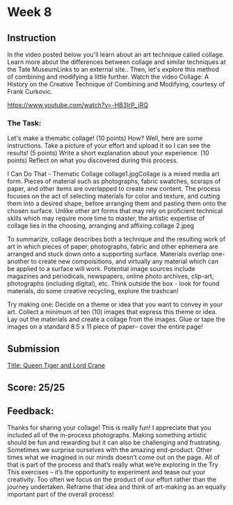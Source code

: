 # Week 8
 
## Instruction
In the video posted below you'll learn about an art technique called collage. Learn more about the differences between collage and similar techniques at the Tate MuseumLinks to an external site.. Then, let's explore this method of combining and modifying a little further.
Watch the video Collage: A History on the Creative Technique of Combining and Modifying, courtesy of Frank Curkovic. 

https://www.youtube.com/watch?v=-HB3IrP_jRQ


### The Task:

Let's make a thematic collage! (10 points)
How? Well, here are some instructions.
Take a picture of your effort and upload it so I can see the results! (5 points)
Write a short explanation about your experience. (10 points)
Reflect on what you discovered during this process.

I Can Do That - Thematic Collage
collage1.jpgCollage is a mixed media art form. Pieces of material such as photographs, fabric swatches, scsraps of paper, and other items are overlapped to create new content. The process focuses on the act of selecting materials for color and texture, and cutting them into a desired shape, before arranging them and pasting them onto the chosen surface. Unlike other art forms that may rely on proficient technical skills which may require more time to master, the artistic expertise of collage lies in the choosing, arranging and affixing.collage 2.jpeg

To summarize, collage describes both a technique and the resulting work of art in which pieces of paper, photographs, fabric and other ephemera are arranged and stuck down onto a supporting surface. Materials overlap one-another to create new compoisitions, and virtually any material which can be applied to a  surface will work. Potential image sources include magazines and periodicals, newspapers, online photo archives, clip-art, photographs (including digital), etc. Think outside the box - look for found materials, do some creative recycling, explore the trashcan!

Try making one:
Decide on a theme or idea that you want to convey in your art.
Collect a minimum of ten (10) images that express this theme or idea. 
Lay out the materials and create a collage from the images. 
Glue or tape the images on a standard 8.5 x 11 piece of paper– cover the entire page!

## Submission

[Title: Queen Tiger and Lord Crane](Week8%20Thematic%20Collage.pdf)

## Score: 25/25
## Feedback:
Thanks for sharing your collage! This is really fun! I appreciate that you included all of the in-process photographs. Making something artistic should be fun and rewarding but it can also be challenging and frustrating. Sometimes we surprise ourselves with the amazing end-product. Other times what we imagined in our minds doesn’t come out on the page. All of that is part of the process and that’s really what we’re exploring in the Try This exercises – it’s the opportunity to experiment and tease out your creativity. Too often we focus on the product of our effort rather than the journey undertaken. Reframe that idea and think of art-making as an equally important part of the overall process!
